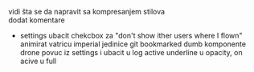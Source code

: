 vidi šta se da napravit sa kompresanjem stilova <br>
dodat komentare <br>
- settings ubacit chekcbox za "don't show ither users where I flown"
animirat vatricu
imperial jedinice
git bookmarked dumb komponente
drone povuc iz settings i ubacit  u log
active underline u opacity, on acive u full